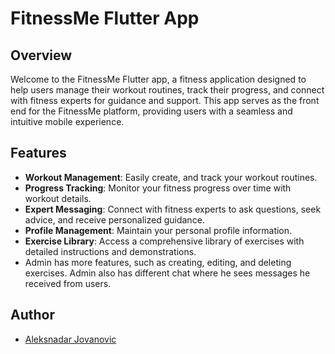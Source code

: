 # FitnessMe Flutter App

## Overview

Welcome to the FitnessMe Flutter app, a fitness application designed to help users manage their workout routines, track their progress, and connect with fitness experts for guidance and support. This app serves as the front end for the FitnessMe platform, providing users with a seamless and intuitive mobile experience.

## Features

- **Workout Management**: Easily create, and track your workout routines.
- **Progress Tracking**: Monitor your fitness progress over time with workout details.
- **Expert Messaging**: Connect with fitness experts to ask questions, seek advice, and receive personalized guidance.
- **Profile Management**: Maintain your personal profile information.
- **Exercise Library**: Access a comprehensive library of exercises with detailed instructions and demonstrations.
- Admin has more features, such as creating, editing, and deleting exercises. Admin also has different chat where he sees messages he received from users.

## Author

- [Aleksnadar Jovanovic](https://www.linkedin.com/in/aleksandar-jovanovic99/)
